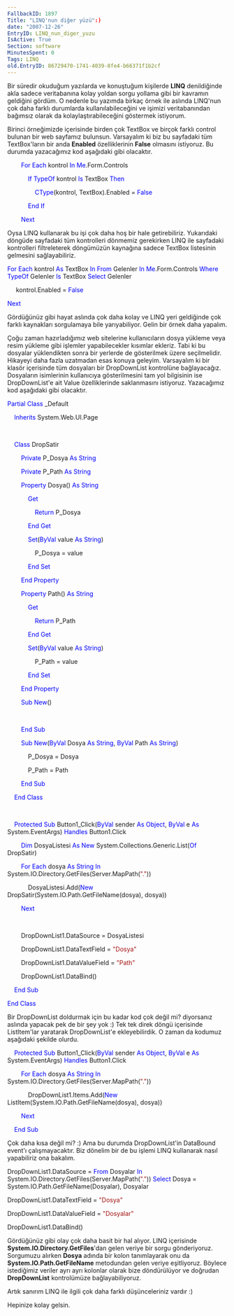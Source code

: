 ```yaml
---
FallbackID: 1897
Title: "LINQ'nun diğer yüzü":)
date: "2007-12-26"
EntryID: LINQ_nun_diger_yuzu
IsActive: True
Section: software
MinutesSpent: 0
Tags: LINQ
old.EntryID: 86729470-1741-4039-8fe4-b66371f1b2cf
---
```

Bir süredir okuduğum yazılarda ve konuştuğum kişilerde **LINQ**
denildiğinde akla sadece veritabanına kolay yoldan sorgu yollama gibi
bir kavramın geldiğini gördüm. O nedenle bu yazımda birkaç örnek ile
aslında LINQ'nun çok daha farklı durumlarda kullanılabileceğini ve
işimizi veritabanından bağımsız olarak da kolaylaştırabileceğini
göstermek istiyorum.

Birinci örneğimizde içerisinde birden çok TextBox ve birçok farklı
control bulunan bir web sayfamız bulunsun. Varsayalım ki biz bu
sayfadaki tüm TextBox'ların bir anda **Enabled** özelliklerinin
**False** olmasını istiyoruz. Bu durumda yazacağımız kod aşağıdaki gibi
olacaktır.

        <span style="color: blue;">For</span> <span
style="color: blue;">Each</span> kontrol <span
style="color: blue;">In</span> <span
style="color: blue;">Me</span>.Form.Controls

            <span style="color: blue;">If</span> <span
style="color: blue;">TypeOf</span> kontrol <span
style="color: blue;">Is</span> TextBox <span
style="color: blue;">Then</span>

                <span style="color: blue;">CType</span>(kontrol,
TextBox).Enabled = <span style="color: blue;">False</span>

            <span style="color: blue;">End</span> <span
style="color: blue;">If</span>

        <span style="color: blue;">Next</span>

Oysa LINQ kullanarak bu işi çok daha hoş bir hale getirebiliriz.
Yukarıdaki döngüde sayfadaki tüm kontrolleri dönmemiz gerekirken LINQ
ile sayfadaki kontrolleri filtreleterek döngümüzün kaynağına sadece
TextBox listesinin gelmesini sağlayabiliriz.

<span style="color: blue;">For</span> <span
style="color: blue;">Each</span> kontrol <span
style="color: blue;">As</span> TextBox <span
style="color: blue;">In</span> <span style="color: blue;">From</span>
Gelenler <span style="color: blue;">In</span> <span
style="color: blue;">Me</span>.Form.Controls <span
style="color: blue;">Where</span> <span
style="color: blue;">TypeOf</span> Gelenler <span
style="color: blue;">Is</span> TextBox <span
style="color: blue;">Select</span> Gelenler

     kontrol.Enabled = <span style="color: blue;">False</span>

<span style="color: blue;">Next</span>

Gördüğünüz gibi hayat aslında çok daha kolay ve LINQ yeri geldiğinde çok
farklı kaynakları sorgulamaya bile yarıyabiliyor. Gelin bir örnek daha
yapalım.

Çoğu zaman hazırladığımız web sitelerine kullanıcıların dosya yükleme
veya resim yükleme gibi işlemler yapabilecekler kısımlar ekleriz. Tabi
ki bu dosyalar yüklendikten sonra bir yerlerde de gösterilmek üzere
seçilmelidir. Hikayeyi daha fazla uzatmadan esas konuya geleyim.
Varsayalım ki bir klasör içerisinde tüm dosyaları bir DropDownList
kontrolüne bağlayacağız. Dosyaların isimlerinin kullanıcıya
gösterilmesini tam yol bilgisinin ise DropDownList'e ait Value
özelliklerinde saklanmasını istiyoruz. Yazacağımız kod aşağıdaki gibi
olacaktır.

<span style="color: blue;">Partial</span> <span
style="color: blue;">Class</span> \_Default

    <span style="color: blue;">Inherits</span> System.Web.UI.Page

 

    <span style="color: blue;">Class</span> DropSatir

        <span style="color: blue;">Private</span> P\_Dosya <span
style="color: blue;">As</span> <span style="color: blue;">String</span>

        <span style="color: blue;">Private</span> P\_Path <span
style="color: blue;">As</span> <span style="color: blue;">String</span>

        <span style="color: blue;">Property</span> Dosya() <span
style="color: blue;">As</span> <span style="color: blue;">String</span>

            <span style="color: blue;">Get</span>

                <span style="color: blue;">Return</span> P\_Dosya

            <span style="color: blue;">End</span> <span
style="color: blue;">Get</span>

            <span style="color: blue;">Set</span>(<span
style="color: blue;">ByVal</span> value <span
style="color: blue;">As</span> <span style="color: blue;">String</span>)

                P\_Dosya = value

            <span style="color: blue;">End</span> <span
style="color: blue;">Set</span>

        <span style="color: blue;">End</span> <span
style="color: blue;">Property</span>

        <span style="color: blue;">Property</span> Path() <span
style="color: blue;">As</span> <span style="color: blue;">String</span>

            <span style="color: blue;">Get</span>

                <span style="color: blue;">Return</span> P\_Path

            <span style="color: blue;">End</span> <span
style="color: blue;">Get</span>

            <span style="color: blue;">Set</span>(<span
style="color: blue;">ByVal</span> value <span
style="color: blue;">As</span> <span style="color: blue;">String</span>)

                P\_Path = value

            <span style="color: blue;">End</span> <span
style="color: blue;">Set</span>

        <span style="color: blue;">End</span> <span
style="color: blue;">Property</span>

        <span style="color: blue;">Sub</span> <span
style="color: blue;">New</span>()

 

        <span style="color: blue;">End</span> <span
style="color: blue;">Sub</span>

        <span style="color: blue;">Sub</span> <span
style="color: blue;">New</span>(<span style="color: blue;">ByVal</span>
Dosya <span style="color: blue;">As</span> <span
style="color: blue;">String</span>, <span
style="color: blue;">ByVal</span> Path <span
style="color: blue;">As</span> <span style="color: blue;">String</span>)

            P\_Dosya = Dosya

            P\_Path = Path

        <span style="color: blue;">End</span> <span
style="color: blue;">Sub</span>

    <span style="color: blue;">End</span> <span
style="color: blue;">Class</span>

 

    <span style="color: blue;">Protected</span> <span
style="color: blue;">Sub</span> Button1\_Click(<span
style="color: blue;">ByVal</span> sender <span
style="color: blue;">As</span> <span style="color: blue;">Object</span>,
<span style="color: blue;">ByVal</span> e <span
style="color: blue;">As</span> System.EventArgs) <span
style="color: blue;">Handles</span> Button1.Click

        <span style="color: blue;">Dim</span> DosyaListesi <span
style="color: blue;">As</span> <span style="color: blue;">New</span>
System.Collections.Generic.List(<span style="color: blue;">Of</span>
DropSatir)

        <span style="color: blue;">For</span> <span
style="color: blue;">Each</span> dosya <span
style="color: blue;">As</span> <span style="color: blue;">String</span>
<span style="color: blue;">In</span>
System.IO.Directory.GetFiles(Server.MapPath(<span
style="color: #a31515;">"."</span>))

            DosyaListesi.Add(<span style="color: blue;">New</span>
DropSatir(System.IO.Path.GetFileName(dosya), dosya))

        <span style="color: blue;">Next</span>

 

        DropDownList1.DataSource = DosyaListesi

        DropDownList1.DataTextField = <span
style="color: #a31515;">"Dosya"</span>

        DropDownList1.DataValueField = <span
style="color: #a31515;">"Path"</span>

        DropDownList1.DataBind()

    <span style="color: blue;">End</span> <span
style="color: blue;">Sub</span>

<span style="color: blue;">End</span> <span
style="color: blue;">Class</span>

Bir DropDownList doldurmak için bu kadar kod çok değil mi? diyorsanız
aslında yapacak pek de bir şey yok :) Tek tek direk döngü içerisinde
ListItem'lar yaratarak DropDownList'e ekleyebilirdik. O zaman da kodumuz
aşağıdaki şekilde olurdu.

    <span style="color: blue;">Protected</span> <span
style="color: blue;">Sub</span> Button1\_Click(<span
style="color: blue;">ByVal</span> sender <span
style="color: blue;">As</span> <span style="color: blue;">Object</span>,
<span style="color: blue;">ByVal</span> e <span
style="color: blue;">As</span> System.EventArgs) <span
style="color: blue;">Handles</span> Button1.Click

        <span style="color: blue;">For</span> <span
style="color: blue;">Each</span> dosya <span
style="color: blue;">As</span> <span style="color: blue;">String</span>
<span style="color: blue;">In</span>
System.IO.Directory.GetFiles(Server.MapPath(<span
style="color: #a31515;">"."</span>))

            DropDownList1.Items.Add(<span
style="color: blue;">New</span>
ListItem(System.IO.Path.GetFileName(dosya), dosya))

        <span style="color: blue;">Next</span>

    <span style="color: blue;">End</span> <span
style="color: blue;">Sub</span>

Çok daha kısa değil mi? :) Ama bu durumda DropDownList'in DataBound
event'ı çalışmayacaktır. Biz dönelim bir de bu işlemi LINQ kullanarak
nasıl yapabiliriz ona bakalım.

DropDownList1.DataSource = <span style="color: blue;">From</span>
Dosyalar <span style="color: blue;">In</span>
System.IO.Directory.GetFiles(Server.MapPath(<span
style="color: #a31515;">"."</span>)) <span
style="color: blue;">Select</span> Dosya =
System.IO.Path.GetFileName(Dosyalar), Dosyalar

DropDownList1.DataTextField = <span
style="color: #a31515;">"Dosya"</span>

DropDownList1.DataValueField = <span
style="color: #a31515;">"Dosyalar"</span>

DropDownList1.DataBind()

Gördüğünüz gibi olay çok daha basit bir hal alıyor. LINQ içerisinde
**System.IO.Directory.GetFiles**'dan gelen veriye bir sorgu
gönderiyoruz. Sorgumuzu alırken **Dosya** adında bir kolon tanımlayarak
onu da **System.IO.Path.GetFileName** metodundan gelen veriye
eşitliyoruz. Böylece istediğimiz veriler ayrı ayrı kolonlar olarak bize
döndürülüyor ve doğrudan **DropDownList** kontrolümüze bağlayabiliyoruz.

Artık sanırım LINQ ile ilgili çok daha farklı düşünceleriniz vardır :)

Hepinize kolay gelsin.


